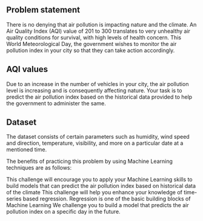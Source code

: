 ## Problem statement

There is no denying that air pollution is impacting nature and the climate. An Air Quality Index (AQI) value of 201 to 300 translates to very unhealthy air quality conditions for survival, with high levels of health concern. This World Meteorological Day, the government wishes to monitor the air pollution index in your city so that they can take action accordingly.

## AQI values

Due to an increase in the number of vehicles in your city, the air pollution level is increasing and is consequently affecting nature. Your task is to predict the air pollution index based on the historical data provided to help the government to administer the same.

## Dataset

The dataset consists of certain parameters such as humidity, wind speed and direction, temperature, visibility, and more on a particular date at a mentioned time.

The benefits of practicing this problem by using Machine Learning techniques are as follows:

This challenge will encourage you to apply your Machine Learning skills to build models that can predict the air pollution index based on historical data of the climate
This challenge will help you enhance your knowledge of time-series based regression. Regression is one of the basic building blocks of Machine Learning
We challenge you to build a model that predicts the air pollution index on a specific day in the future.
